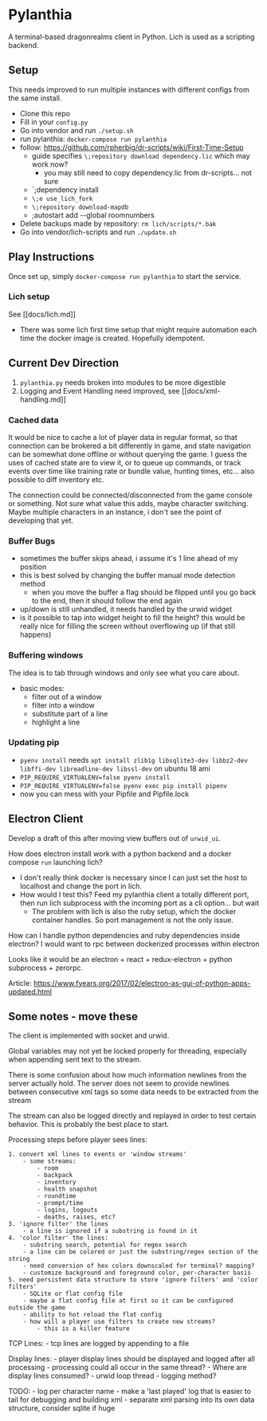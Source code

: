 # Pylanthia

A terminal-based dragonrealms client in Python. Lich is used as a scripting backend.

## Setup

This needs improved to run multiple instances with different configs from the same install.

- Clone this repo
- Fill in your `config.py`
- Go into vendor and run `./setup.sh`
- run pylanthia: `docker-compose run pylanthia`
- follow: https://github.com/rpherbig/dr-scripts/wiki/First-Time-Setup
  - guide specifies `\;repository download dependency.lic` which may work now?
    - you may still need to copy dependency.lic from dr-scripts... not sure
  - `\;dependency install
  - `\;e use_lich_fork`
  - `\;repository download-mapdb`
  - \;autostart add --global roomnumbers
- Delete backups made by repository: ```rm lich/scripts/*.bak```
- Go into vendor/lich-scripts and run `./update.sh`


## Play Instructions

Once set up, simply `docker-compose run pylanthia` to start the service.

### Lich setup

See [[docs/lich.md]]

- There was some lich first time setup that might require automation each time the docker image is created. Hopefully idempotent.


## Current Dev Direction

1. `pylanthia.py` needs broken into modules to be more digestible
2. Logging and Event Handling need improved, see [[docs/xml-handling.md]]


### Cached data

It would be nice to cache a lot of player data in regular format, so that connection can be brokered a bit differently in game, and state navigation can be somewhat done offline or without querying the game.  I guess the uses of cached state are to view it, or to queue up commands, or track events over time like training rate or bundle value, hunting times, etc... also possible to diff inventory etc.

The connection could be connected/disconnected from the game console or something. Not sure what value this adds, maybe character switching. Maybe multiple characters in an instance, i don't see the point of developing that yet.

### Buffer Bugs

-  sometimes the buffer skips ahead, i assume it's 1 line ahead of my position
  - this is best solved by changing the buffer manual mode detection method
    - when you move the buffer a flag should be flipped until you go back to the end, then it should follow the end again
- up/down is still unhandled, it needs handled by the urwid widget
- is it possible to tap into widget height to fill the height? this would be really nice for filling the screen without overflowing up (if that still happens)


### Buffering windows

The idea is to tab through windows and only see what you care about.

- basic modes:
  - filter out of a window
  - filter into a window
  - substitute part of a line
  - highlight a line

### Updating pip

- `pyenv install` needs `apt install zlib1g libsqlite3-dev libbz2-dev libffi-dev libreadline-dev libssl-dev` on ubuntu 18 ami
- `PIP_REQUIRE_VIRTUALENV=false pyenv install`
- `PIP_REQUIRE_VIRTUALENV=false pyenv exec pip install pipenv`
- now you can mess with your Pipfile and Pipfile.lock


## Electron Client

Develop a draft of this after moving view buffers out of `urwid_ui`.

How does electron install work with a python backend and a docker compose `run` launching lich?

- I don't really think docker is necessary since I can just set the host to localhost and change the port in lich.
- How would I test this? Feed my pylanthia client a totally different port, then run lich subprocess with the incoming port as a cli option... but wait
  - The problem with lich is also the ruby setup, which the docker container handles.  So port management is not the only issue.

How can I handle python dependencies and ruby dependencies inside electron? I would want to rpc between dockerized processes within electron

Looks like it would be an electron + react + redux-electron + python subprocess + zerorpc.

Article: https://www.fyears.org/2017/02/electron-as-gui-of-python-apps-updated.html


## Some notes - move these


The client is implemented with socket and urwid.

Global variables may not yet be locked properly for threading,
especially when appending sent text to the stream.

There is some confusion about how much information newlines from the
server actually hold. The server does not seem to provide newlines between
consecutive xml tags so some data needs to be extracted from the stream

The stream can also be logged directly and replayed in order to test certain behavior.
This is probably the best place to start.

Processing steps before player sees lines:

    1. convert xml lines to events or 'window streams'
        - some streams:
            - room
            - backpack
            - inventory
            - health snapshot
            - roundtime
            - prompt/time
            - logins, logouts
            - deaths, raises, etc?
    3. 'ignore filter' the lines
        - a line is ignored if a substring is found in it
    4. 'color filter' the lines: 
        - substring search, potential for regex search
        - a line can be colored or just the substring/regex section of the string
        - need conversion of hex colors downscaled for terminal? mapping?
        - customize background and foreground color, per-character basis
    5. need persistent data structure to store 'ignore filters' and 'color filters'
        - SQLite or flat config file
        - maybe a flat config file at first so it can be configured outside the game
        - ability to hot reload the flat config
        - how will a player use filters to create new streams?
            - this is a killer feature


TCP Lines:
    - tcp lines are logged by appending to a file

Display lines:
    - player display lines should be displayed and logged after all processing
    - processing could all occur in the same thread?
    - Where are display lines consumed?
        - urwid loop thread
        - logging method?




TODO:
    - log per character name
    - make a 'last played' log that is easier to tail for debugging and building xml
    - separate xml parsing into its own data structure, consider sqlite if huge



